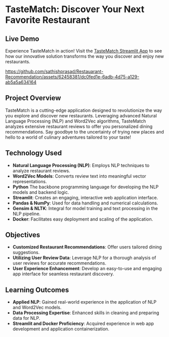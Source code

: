 # TasteMatch: Discover Your Next Favorite Restaurant

## Live Demo
Experience TasteMatch in action! Visit the [TasteMatch Streamlit App](https://tastematch.streamlit.app/) to see how our innovative solution transforms the way you discover and enjoy new restaurants.

https://github.com/sathishprasad/Restauarant-Recommendation/assets/62458381/dc0fed1e-6adb-4d75-a129-ab5a5a634164


## Project Overview
TasteMatch is a cutting-edge application designed to revolutionize the way you explore and discover new restaurants. Leveraging advanced Natural Language Processing (NLP) and Word2Vec algorithms, TasteMatch analyzes extensive restaurant reviews to offer you personalized dining recommendations. Say goodbye to the uncertainty of trying new places and hello to a world of culinary adventures tailored to your taste!

## Technology Used
- **Natural Language Processing (NLP)**: Employs NLP techniques to analyze restaurant reviews.
- **Word2Vec Models**: Converts review text into meaningful vector representations.
- **Python** The backbone programming language for developing the NLP models and backend logic.
- **Streamlit**: Creates an engaging, interactive web application interface.
- **Pandas & NumPy**: Used for data handling and numerical calculations.
- **Gensim & NLTK**: Integral for model training and text processing in the NLP pipeline.
- **Docker**: Facilitates easy deployment and scaling of the application.

## Objectives
- **Customized Restaurant Recommendations**: Offer users tailored dining suggestions.
- **Utilizing User Review Data**: Leverage NLP for a thorough analysis of user reviews for accurate recommendations.
- **User Experience Enhancement**: Develop an easy-to-use and engaging app interface for seamless restaurant discovery.

## Learning Outcomes
- **Applied NLP**: Gained real-world experience in the application of NLP and Word2Vec models.
- **Data Processing Expertise**: Enhanced skills in cleaning and preparing data for NLP.
- **Streamlit and Docker Proficiency**: Acquired experience in web app development and application containerization.

